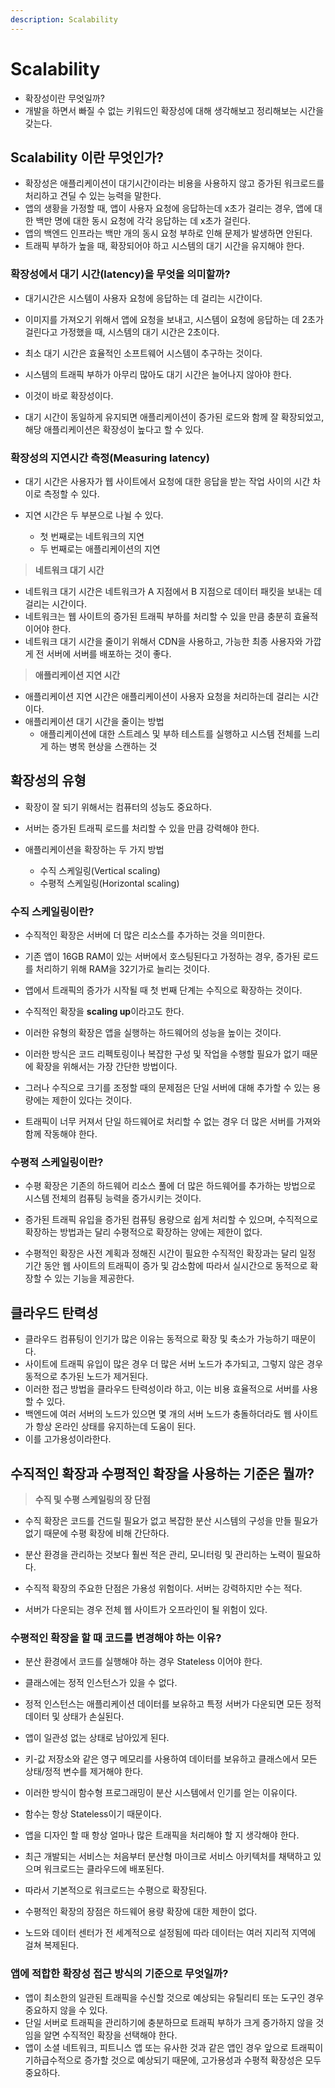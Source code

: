 ```yaml
---
description: Scalability
---
```


# Scalability

- 확장성이란 무엇일까?
- 개발을 하면서 빠질 수 없는 키워드인 확장성에 대해 생각해보고 정리해보는 시간을 갖는다.

## Scalability 이란 무엇인가?

- 확장성은 애플리케이션이 대기시간이라는 비용을 사용하지 않고 증가된 워크로드를 처리하고 견딜 수 있는 능력을 말한다.
- 앱의 생황을 가정할 때, 앱이 사용자 요청에 응답하는데 x초가 걸리는 경우, 앱에 대한 백만 명에 대한 동시 요청에 각각 응답하는 데 x초가 걸린다.
- 앱의 백엔드 인프라는 백만 개의 동시 요청 부하로 인해 문제가 발생하면 안된다.
- 트래픽 부하가 높을 때, 확장되어야 하고 시스템의 대기 시간을 유지해야 한다.

### 확장성에서 대기 시간(latency)을 무엇을 의미할까?

- 대기시간은 시스템이 사용자 요청에 응답하는 데 걸리는 시간이다.
- 이미지를 가져오기 위해서 앱에 요청을 보내고, 시스템이 요청에 응답하는 데 2초가 걸린다고 가정했을 때, 시스템의 대기 시간은 2초이다.

- 최소 대기 시간은 효율적인 소프트웨어 시스템이 추구하는 것이다.
- 시스템의 트래픽 부하가 아무리 많아도 대기 시간은 늘어나지 않아야 한다.
- 이것이 바로 확장성이다.

- 대기 시간이 동일하게 유지되면 애플리케이션이 증가된 로드와 함께 잘 확장되었고, 해당 애플리케이션은 확장성이 높다고 할 수 있다.

### 확장성의 지연시간 측정(Measuring latency)

- 대기 시간은 사용자가 웹 사이트에서 요청에 대한 응답을 받는 작업 사이의 시간 차이로 측정할 수 있다.

- 지연 시간은 두 부분으로 나뉠 수 있다.
    - 첫 번째로는 네트워크의 지연
    - 두 번째로는 애플리케이션의 지연

> **네트워크 대기 시간**

- 네트워크 대기 시간은 네트워크가 A 지점에서 B 지점으로 데이터 패킷을 보내는 데 걸리는 시간이다.
- 네트워크는 웹 사이트의 증가된 트래픽 부하를 처리할 수 있을 만큼 충분히 효율적이어야 한다.
- 네트워크 대기 시간을 줄이기 위해서 CDN을 사용하고, 가능한 최종 사용자와 가깝게 전 서버에 서버를 배포하는 것이 좋다.

> **애플리케이션 지연 시간**

- 애플리케이션 지연 시간은 애플리케이션이 사용자 요청을 처리하는데 걸리는 시간이다.
- 애플리케이션 대기 시간을 줄이는 방법
    - 애플리케이션에 대한 스트레스 및 부하 테스트를 실행하고 시스템 전체를 느리게 하는 병목 현상을 스캔하는 것

## 확장성의 유형

- 확장이 잘 되기 위해서는 컴퓨터의 성능도 중요하다.
- 서버는 증가된 트래픽 로드를 처리할 수 있을 만큼 강력해야 한다.

- 애플리케이션을 확장하는 두 가지 방법
  - 수직 스케일링(Vertical scaling)
  - 수평적 스케일링(Horizontal scaling)

### 수직 스케일링이란?

- 수직적인 확장은 서버에 더 많은 리소스를 추가하는 것을 의미한다.
- 기존 앱이 16GB RAM이 있는 서버에서 호스팅된다고 가정하는 경우, 증가된 로드를 처리하기 위해 RAM을 32기가로 늘리는 것이다.
- 앱에서 트래픽의 증가가 시작될 때 첫 번째 단계는 수직으로 확장하는 것이다.
- 수직적인 확장을 **scaling up**이라고도 한다.

- 이러한 유형의 확장은 앱을 실행하는 하드웨어의 성능을 높이는 것이다.
- 이러한 방식은 코드 리펙토링이나 복잡한 구성 및 작업을 수행할 필요가 없기 때문에 확장을 위해서는 가장 간단한 방법이다.
- 그러나 수직으로 크기를 조정할 때의 문제점은 단일 서버에 대해 추가할 수 있는 용량에는 제한이 있다는 것이다.

- 트래픽이 너무 커져서 단일 하드웨어로 처리할 수 없는 경우 더 많은 서버를 가져와 함께 작동해야 한다.

### 수평적 스케일링이란?

- 수평 확장은 기존의 하드웨어 리소스 풀에 더 많은 하드웨어를 추가하는 방법으로 시스템 전체의 컴퓨팅 능력을 증가시키는 것이다.
- 증가된 트래픽 유입을 증가된 컴퓨팅 용량으로 쉽게 처리할 수 있으며, 수직적으로 확장하는 방법과는 달리 수평적으로 확장하는 양에는 제한이 없다.

- 수평적인 확장은 사전 계획과 정해진 시간이 필요한 수직적인 확장과는 달리 일정 기간 동안 웹 사이트의 트래픽이 증가 및 감소함에 따라서 실시간으로 동적으로 확장할 수 있는 기능을 제공한다.

## 클라우드 탄력성

- 클라우드 컴퓨팅이 인기가 많은 이유는 동적으로 확장 및 축소가 가능하기 때문이다.
- 사이트에 트래픽 유입이 많은 경우 더 많은 서버 노드가 추가되고, 그렇지 않은 경우 동적으로 추가된 노드가 제거된다.
- 이러한 접근 방법을 클라우드 탄력성이라 하고, 이는 비용 효율적으로 서버를 사용할 수 있다.
- 백엔드에 여러 서버의 노드가 있으면 몇 개의 서버 노드가 충돌하더라도 웹 사이트가 항상 온라인 상태를 유지하는데 도움이 된다.
- 이를 고가용성이라한다.

## 수직적인 확장과 수평적인 확장을 사용하는 기준은 뭘까?

> **수직 및 수평 스케일링의 장 단점**

- 수직 확장은 코드를 건드릴 필요가 없고 복잡한 분산 시스템의 구성을 만들 필요가 없기 때문에 수평 확장에 비해 간단하다.
- 분산 환경을 관리하는 것보다 훨씬 적은 관리, 모니터링 및 관리하는 노력이 필요하다.

- 수직적 확장의 주요한 단점은 가용성 위험이다. 서버는 강력하지만 수는 적다.
- 서버가 다운되는 경우 전체 웹 사이트가 오프라인이 될 위험이 있다.

### 수평적인 확장을 할 때 코드를 변경해야 하는 이유?

- 분산 환경에서 코드를 실행해야 하는 경우 Stateless 이어야 한다.

- 클래스에는 정적 인스턴스가 있을 수 없다.
- 정적 인스턴스는 애플리케이션 데이터를 보유하고 특정 서버가 다운되면 모든 정적 데이터 및 상태가 손실된다.
- 앱이 일관성 없는 상태로 남아있게 된다.

- 키-값 저장소와 같은 영구 메모리를 사용하여 데이터를 보유하고 클래스에서 모든 상태/정적 변수를 제거해야 한다.
- 이러한 방식이 함수형 프로그래밍이 분산 시스템에서 인기를 얻는 이유이다.
- 함수는 항상 Stateless이기 때문이다.

- 앱을 디자인 할 때 항상 얼마나 많은 트래픽을 처리해야 할 지 생각해야 한다.

- 최근 개발되는 서비스는 처음부터 분산형 마이크로 서비스 아키텍처를 채택하고 있으며 워크로드는 클라우드에 배포된다.
- 따라서 기본적으로 워크로드는 수평으로 확장된다.
- 수평적인 확장의 장점은 하드웨어 용량 확장에 대한 제한이 없다.
- 노드와 데이터 센터가 전 세계적으로 설정됨에 따라 데이터는 여러 지리적 지역에 걸쳐 복제된다.

### 앱에 적합한 확장성 접근 방식의 기준으로 무엇일까?

- 앱이 최소한의 일관된 트래픽을 수신할 것으로 예상되는 유틸리티 또는 도구인 경우 중요하지 않을 수 있다.
- 단일 서버로 트래픽을 관리하기에 충분하므로 트래픽 부하가 크게 증가하지 않을 것임을 알면 수직적인 확장을 선택해야 한다.
- 앱이 소셜 네트워크, 피트니스 앱 또는 유사한 것과 같은 앱인 경우 앞으로 트래픽이 기하급수적으로 증가할 것으로 예상되기 때문에, 고가용성과 수평적 확장성은 모두 중요하다.
